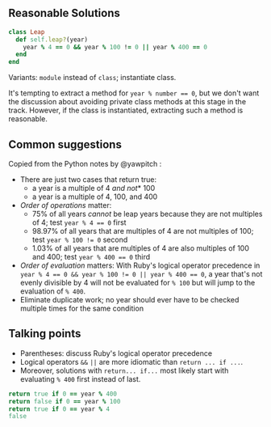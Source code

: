 ## Reasonable Solutions

```ruby
class Leap
  def self.leap?(year)
    year % 4 == 0 && year % 100 != 0 || year % 400 == 0
  end  
end
```
Variants: `module` instead of `class`; instantiate class.  

It's tempting to extract a method for `year % number == 0`, but we don't want the discussion about avoiding private class methods at this stage in the track. However, if the class is instantiated, extracting such a method is reasonable.    

## Common suggestions
Copied from the Python notes by @yawpitch :
- There are just two cases that return true:
  - a year is a multiple of 4 *and not** 100
  - a year is a multiple of 4, 100, and 400
- _Order of operations_ matter:
  - 75% of all years *cannot* be leap years because they are not multiples of 4; test `year % 4 == 0` first
  - 98.97% of all years that are multiples of 4 are not multiples of 100; test `year % 100 != 0` second
  - 1.03% of all years that are multiples of 4 are also multiples of 100 and 400; test `year % 400 == 0` third
- _Order of evaluation_ matters:
  With Ruby's logical operator precedence in `year % 4 == 0 && year % 100 != 0 || year % 400 == 0`, a year that's not evenly divisible by 4 will not be evaluated for `% 100` but will jump to the evaluation of `% 400`.
- Eliminate duplicate work; no year should ever have to be checked multiple times for the same condition

## Talking points
* Parentheses: discuss Ruby's logical operator precedence 
* Logical operators `&&` `||` are more idiomatic than `return ... if ...`. 
* Moreover, solutions with `return... if...` most likely start with evaluating `% 400` first instead of last.
```ruby
return true if 0 == year % 400
return false if 0 == year % 100
return true if 0 == year % 4
false
```


